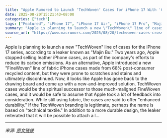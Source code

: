 ```yaml
---
title: "Apple Rumored to Launch 'TechWoven' Cases for iPhone 17 With 'Crossbody Strap' Option"
date: 2025-08-20T15:21:43+08:00
categories: ["tech"]
tags: ["Featured", "iPhone 17", "iPhone 17 Air", "iPhone 17 Pro", "Majin Bu"]
summary: "Apple is planning to launch a new \"TechWoven\" line of cases for the iPhone 17 series, according to a leaker known as \"Majin Bu.\" Two years ago, Apple stopped selling leather iPhone cases, as part of t"
source_url: "https://www.macrumors.com/2025/08/20/techwoven-cases-crossbody-strap-rumor/"
---
```


Apple is planning to launch a new "TechWoven" line of cases for the iPhone 17 series, according to a leaker known as "Majin Bu." Two years ago, Apple stopped selling leather iPhone cases, as part of the company's efforts to reduce its carbon emissions. As an alternative, Apple introduced a new "FineWoven" line of fabric iPhone cases made from 68% post-consumer recycled content, but they were prone to scratches and stains and ultimately discontinued. Now, it looks like Apple has gone back to the drawing board and come up with a new-and-improved solution. TechWoven cases would be the spiritual successor to those much-maligned FineWoven cases, and it would be safe to assume that Apple took a lot of feedback into consideration. While still using fabric, the cases are said to offer "enhanced durability." If the TechWoven branding is legitimate, perhaps the name is based on "technical textile." In addition to a more durable design, the leaker reiterated that it will be possible to attach a l...

---

*来源: [原文链接](https://www.macrumors.com/2025/08/20/techwoven-cases-crossbody-strap-rumor/)*
